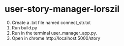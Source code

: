 # user-story-manager-lorszil

0. Create a .txt file named connect_str.txt
1. Run build.py
2. Run in the terminal user_manager_app.py.
3. Open in chrome http://localhost:5000/story
